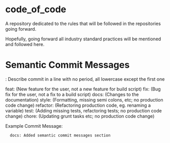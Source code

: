 # code_of_code

A repository dedicated to the rules that will be followed in the repositories going forward.

Hopefully, going forward all industry standard practices will be mentioned and followed here.

# Semantic Commit Messages

<type>: Describe commit in a line with no period, all lowercase except the first one

  feat: (New feature for the user, not a new feature for build script)
  fix: (Bug fix for the user, not a fix to a build script)
  docs: (Changes to the documentation)
  style: (Formatting, missing semi colons, etc; no production code change)
  refactor: (Refactoring production code, eg. renaming a variable)
  test: (Adding missing tests, refactoring tests; no production code change)
  chore: (Updating grunt tasks etc; no production code change)

Example Commit Message:

```
  docs: Added semantic commit messages section
```
